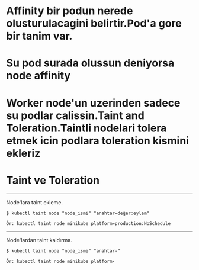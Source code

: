 # Affinity bir podun nerede olusturulacagini belirtir.Pod'a gore bir tanim var.
# Su pod surada olussun deniyorsa node affinity
# Worker node'un uzerinden sadece su podlar calissin.Taint and Toleration.Taintli nodelari tolera etmek icin podlara toleration kismini ekleriz
# Taint ve Toleration
***
Node'lara taint ekleme.
```
$ kubectl taint node "node_ismi" "anahtar=değer:eylem"

Ör: kubectl taint node minikube platform=production:NoSchedule
```
***
Node'lardan taint kaldırma.
```
$ kubectl taint node "node_ismi" "anahtar-"

Ör: kubectl taint node minikube platform-
```